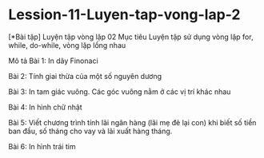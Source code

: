 # Lession-11-Luyen-tap-vong-lap-2
[*Bài tập] Luyện tập vòng lặp 02
Mục tiêu
Luyện tập sử dụng vòng lặp for, while, do-while, vòng lặp lồng nhau

Mô tả
Bài 1: In dãy Finonaci

Bài 2: Tính giai thừa của một số nguyên dương

Bài 3: In tam giác vuông. Các góc vuông nằm ở các vị trí khác nhau









Bài 4: In hình chữ nhật



Bài 5: Viết chương trình tính lãi ngân hàng (lãi mẹ đẻ lại con) khi biết số tiền ban đầu, số tháng cho vay và lãi xuất hàng tháng.

Bài 6: In hình trái tim
